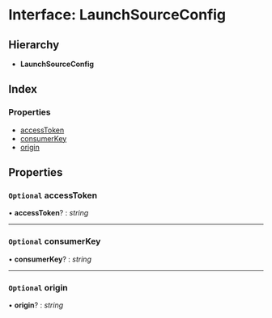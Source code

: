 # Interface: LaunchSourceConfig

## Hierarchy

* **LaunchSourceConfig**

## Index

### Properties

* [accessToken](annotoconfig.launchsourceconfig.md#optional-accesstoken)
* [consumerKey](annotoconfig.launchsourceconfig.md#optional-consumerkey)
* [origin](annotoconfig.launchsourceconfig.md#optional-origin)

## Properties

### `Optional` accessToken

• **accessToken**? : *string*

___

### `Optional` consumerKey

• **consumerKey**? : *string*

___

### `Optional` origin

• **origin**? : *string*
